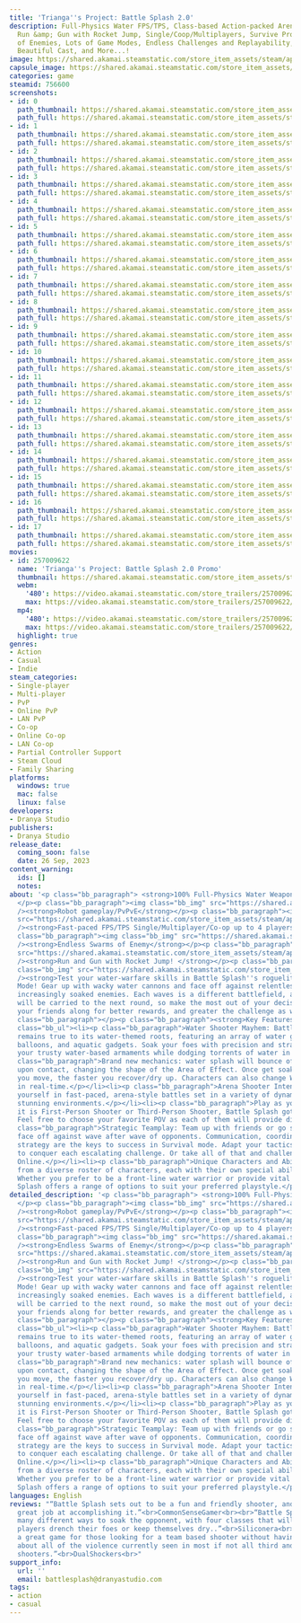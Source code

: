 ```yaml
---
title: 'Trianga''s Project: Battle Splash 2.0'
description: Full-Physics Water FPS/TPS, Class-based Action-packed Arena Shooter,
  Run &amp; Gun with Rocket Jump, Single/Coop/Multiplayers, Survive Procedural Waves
  of Enemies, Lots of Game Modes, Endless Challenges and Replayability, with an Anime
  Beautiful Cast, and More...!
image: https://shared.akamai.steamstatic.com/store_item_assets/steam/apps/756600/header.jpg?t=1731504392
capsule_image: https://shared.akamai.steamstatic.com/store_item_assets/steam/apps/756600/2d75233a216e6415a52442298bd74b11acdcabf8/capsule_231x87.jpg?t=1731504392
categories: game
steamid: 756600
screenshots:
- id: 0
  path_thumbnail: https://shared.akamai.steamstatic.com/store_item_assets/steam/apps/756600/ss_100593d2492aa2c7f8ca813d63381a3a38c4136b.600x338.jpg?t=1731504392
  path_full: https://shared.akamai.steamstatic.com/store_item_assets/steam/apps/756600/ss_100593d2492aa2c7f8ca813d63381a3a38c4136b.1920x1080.jpg?t=1731504392
- id: 1
  path_thumbnail: https://shared.akamai.steamstatic.com/store_item_assets/steam/apps/756600/ss_2176ce27ccfa94e72955083a269d613d1837ed77.600x338.jpg?t=1731504392
  path_full: https://shared.akamai.steamstatic.com/store_item_assets/steam/apps/756600/ss_2176ce27ccfa94e72955083a269d613d1837ed77.1920x1080.jpg?t=1731504392
- id: 2
  path_thumbnail: https://shared.akamai.steamstatic.com/store_item_assets/steam/apps/756600/ss_3fcf02f68d5cf85a26774fa4f84a8d93f726a063.600x338.jpg?t=1731504392
  path_full: https://shared.akamai.steamstatic.com/store_item_assets/steam/apps/756600/ss_3fcf02f68d5cf85a26774fa4f84a8d93f726a063.1920x1080.jpg?t=1731504392
- id: 3
  path_thumbnail: https://shared.akamai.steamstatic.com/store_item_assets/steam/apps/756600/ss_1cdfab286685055bbc087b2c280a34bb060e75e2.600x338.jpg?t=1731504392
  path_full: https://shared.akamai.steamstatic.com/store_item_assets/steam/apps/756600/ss_1cdfab286685055bbc087b2c280a34bb060e75e2.1920x1080.jpg?t=1731504392
- id: 4
  path_thumbnail: https://shared.akamai.steamstatic.com/store_item_assets/steam/apps/756600/ss_ef0ffd04b661d8bff710fe722aa0fd6fef9ed93a.600x338.jpg?t=1731504392
  path_full: https://shared.akamai.steamstatic.com/store_item_assets/steam/apps/756600/ss_ef0ffd04b661d8bff710fe722aa0fd6fef9ed93a.1920x1080.jpg?t=1731504392
- id: 5
  path_thumbnail: https://shared.akamai.steamstatic.com/store_item_assets/steam/apps/756600/ss_8845f6faf5522362cec6fc9e03585302be302a1b.600x338.jpg?t=1731504392
  path_full: https://shared.akamai.steamstatic.com/store_item_assets/steam/apps/756600/ss_8845f6faf5522362cec6fc9e03585302be302a1b.1920x1080.jpg?t=1731504392
- id: 6
  path_thumbnail: https://shared.akamai.steamstatic.com/store_item_assets/steam/apps/756600/ss_09ae8e9432101c42906eeb1c5c73210dc3c1d660.600x338.jpg?t=1731504392
  path_full: https://shared.akamai.steamstatic.com/store_item_assets/steam/apps/756600/ss_09ae8e9432101c42906eeb1c5c73210dc3c1d660.1920x1080.jpg?t=1731504392
- id: 7
  path_thumbnail: https://shared.akamai.steamstatic.com/store_item_assets/steam/apps/756600/ss_73c1305a3699d9cdfc2edf79278dada7c9ebaa5b.600x338.jpg?t=1731504392
  path_full: https://shared.akamai.steamstatic.com/store_item_assets/steam/apps/756600/ss_73c1305a3699d9cdfc2edf79278dada7c9ebaa5b.1920x1080.jpg?t=1731504392
- id: 8
  path_thumbnail: https://shared.akamai.steamstatic.com/store_item_assets/steam/apps/756600/ss_03bdd0a48c4360dc1fe5976e27f6723dd0c5c596.600x338.jpg?t=1731504392
  path_full: https://shared.akamai.steamstatic.com/store_item_assets/steam/apps/756600/ss_03bdd0a48c4360dc1fe5976e27f6723dd0c5c596.1920x1080.jpg?t=1731504392
- id: 9
  path_thumbnail: https://shared.akamai.steamstatic.com/store_item_assets/steam/apps/756600/ss_f2f3c905726a1f25ee07e5c5855d063bca9e365e.600x338.jpg?t=1731504392
  path_full: https://shared.akamai.steamstatic.com/store_item_assets/steam/apps/756600/ss_f2f3c905726a1f25ee07e5c5855d063bca9e365e.1920x1080.jpg?t=1731504392
- id: 10
  path_thumbnail: https://shared.akamai.steamstatic.com/store_item_assets/steam/apps/756600/ss_7d68f5836206d0da8af9bfddd799bbdd5e3d2b29.600x338.jpg?t=1731504392
  path_full: https://shared.akamai.steamstatic.com/store_item_assets/steam/apps/756600/ss_7d68f5836206d0da8af9bfddd799bbdd5e3d2b29.1920x1080.jpg?t=1731504392
- id: 11
  path_thumbnail: https://shared.akamai.steamstatic.com/store_item_assets/steam/apps/756600/ss_546b41f1fe745ff59781dd277b603c2294754ada.600x338.jpg?t=1731504392
  path_full: https://shared.akamai.steamstatic.com/store_item_assets/steam/apps/756600/ss_546b41f1fe745ff59781dd277b603c2294754ada.1920x1080.jpg?t=1731504392
- id: 12
  path_thumbnail: https://shared.akamai.steamstatic.com/store_item_assets/steam/apps/756600/ss_1cf7e8247d9fc5080c519df9af5bf7e1e501a6c0.600x338.jpg?t=1731504392
  path_full: https://shared.akamai.steamstatic.com/store_item_assets/steam/apps/756600/ss_1cf7e8247d9fc5080c519df9af5bf7e1e501a6c0.1920x1080.jpg?t=1731504392
- id: 13
  path_thumbnail: https://shared.akamai.steamstatic.com/store_item_assets/steam/apps/756600/ss_a4732ca1c2007d2143fec628bb2f0a3dbe05e893.600x338.jpg?t=1731504392
  path_full: https://shared.akamai.steamstatic.com/store_item_assets/steam/apps/756600/ss_a4732ca1c2007d2143fec628bb2f0a3dbe05e893.1920x1080.jpg?t=1731504392
- id: 14
  path_thumbnail: https://shared.akamai.steamstatic.com/store_item_assets/steam/apps/756600/ss_64d069614269b238d082e2c97e6054d794893aed.600x338.jpg?t=1731504392
  path_full: https://shared.akamai.steamstatic.com/store_item_assets/steam/apps/756600/ss_64d069614269b238d082e2c97e6054d794893aed.1920x1080.jpg?t=1731504392
- id: 15
  path_thumbnail: https://shared.akamai.steamstatic.com/store_item_assets/steam/apps/756600/ss_65588af2846625108feb3b0fa62ee7cb66b2a06f.600x338.jpg?t=1731504392
  path_full: https://shared.akamai.steamstatic.com/store_item_assets/steam/apps/756600/ss_65588af2846625108feb3b0fa62ee7cb66b2a06f.1920x1080.jpg?t=1731504392
- id: 16
  path_thumbnail: https://shared.akamai.steamstatic.com/store_item_assets/steam/apps/756600/ss_d630382b7ecc8aca1f705ad729d6b3a3dab80d31.600x338.jpg?t=1731504392
  path_full: https://shared.akamai.steamstatic.com/store_item_assets/steam/apps/756600/ss_d630382b7ecc8aca1f705ad729d6b3a3dab80d31.1920x1080.jpg?t=1731504392
- id: 17
  path_thumbnail: https://shared.akamai.steamstatic.com/store_item_assets/steam/apps/756600/ss_00c33f8d2acfec6f468c16b3579c95330a78ffe0.600x338.jpg?t=1731504392
  path_full: https://shared.akamai.steamstatic.com/store_item_assets/steam/apps/756600/ss_00c33f8d2acfec6f468c16b3579c95330a78ffe0.1920x1080.jpg?t=1731504392
movies:
- id: 257009622
  name: 'Trianga''s Project: Battle Splash 2.0 Promo'
  thumbnail: https://shared.akamai.steamstatic.com/store_item_assets/steam/apps/257009622/movie.293x165.jpg?t=1730969699
  webm:
    '480': https://video.akamai.steamstatic.com/store_trailers/257009622/movie480_vp9.webm?t=1730969699
    max: https://video.akamai.steamstatic.com/store_trailers/257009622/movie_max_vp9.webm?t=1730969699
  mp4:
    '480': https://video.akamai.steamstatic.com/store_trailers/257009622/movie480.mp4?t=1730969699
    max: https://video.akamai.steamstatic.com/store_trailers/257009622/movie_max.mp4?t=1730969699
  highlight: true
genres:
- Action
- Casual
- Indie
steam_categories:
- Single-player
- Multi-player
- PvP
- Online PvP
- LAN PvP
- Co-op
- Online Co-op
- LAN Co-op
- Partial Controller Support
- Steam Cloud
- Family Sharing
platforms:
  windows: true
  mac: false
  linux: false
developers:
- Dranya Studio
publishers:
- Dranya Studio
release_date:
  coming_soon: false
  date: 26 Sep, 2023
content_warning:
  ids: []
  notes:
about: '<p class="bb_paragraph"> <strong>100% Full-Physics Water Weapons!!!</strong>
  </p><p class="bb_paragraph"><img class="bb_img" src="https://shared.akamai.steamstatic.com/store_item_assets/steam/apps/756600/extras/100_Full-Physics_Water_Weapons.gif?t=1731504392"
  /><strong>Robot gameplay/PvPvE</strong></p><p class="bb_paragraph"><img class="bb_img"
  src="https://shared.akamai.steamstatic.com/store_item_assets/steam/apps/756600/extras/Robot_gameplayPvPvE.gif?t=1731504392"
  /><strong>Fast-paced FPS/TPS Single/Multiplayer/Co-op up to 4 players</strong></p><p
  class="bb_paragraph"><img class="bb_img" src="https://shared.akamai.steamstatic.com/store_item_assets/steam/apps/756600/extras/MultiplayerCo-op_FPSTPS.gif?t=1731504392"
  /><strong>Endless Swarms of Enemy</strong></p><p class="bb_paragraph"><img class="bb_img"
  src="https://shared.akamai.steamstatic.com/store_item_assets/steam/apps/756600/extras/Endless_Swarms_of_Enemy.gif?t=1731504392"
  /><strong>Run and Gun with Rocket Jump! </strong></p><p class="bb_paragraph"><img
  class="bb_img" src="https://shared.akamai.steamstatic.com/store_item_assets/steam/apps/756600/extras/Run___Gun_with_Rocket_Jump.gif?t=1731504392"
  /><strong>Test your water-warfare skills in Battle Splash''s roguelite Survival
  Mode! Gear up with wacky water cannons and face off against relentless waves of
  increasingly soaked enemies. Each waves is a different battlefield, and the results
  will be carried to the next round, so make the most out of your decisions! Bring
  your friends along for better rewards, and greater the challenge as well!</strong></p><p
  class="bb_paragraph"></p><p class="bb_paragraph"><strong>Key Features:</strong></p><ul
  class="bb_ul"><li><p class="bb_paragraph">Water Shooter Mayhem: Battle Splash 2.0
  remains true to its water-themed roots, featuring an array of water guns, water
  balloons, and aquatic gadgets. Soak your foes with precision and strategy using
  your trusty water-based armaments while dodging torrents of water in return.</p></li><li><p
  class="bb_paragraph">Brand new mechanics: water splash will bounce off the surface
  upon contact, changing the shape of the Area of Effect. Once get soaked, the faster
  you move, the faster you recover/dry up. Characters can also change Weapons'' behaviors
  in real-time.</p></li><li><p class="bb_paragraph">Arena Shooter Intensity: Immerse
  yourself in fast-paced, arena-style battles set in a variety of dynamic and visually
  stunning environments.</p></li><li><p class="bb_paragraph">Play as you Like: Whether
  it is First-Person Shooter or Third-Person Shooter, Battle Splash got it covered.
  Feel free to choose your favorite POV as each of them will provide different experiences!</p></li><li><p
  class="bb_paragraph">Strategic Teamplay: Team up with friends or go solo as you
  face off against wave after wave of opponents. Communication, coordination, and
  strategy are the keys to success in Survival mode. Adapt your tactics on the fly
  to conquer each escalating challenge. Or take all of that and challenge other players
  Online.</p></li><li><p class="bb_paragraph">Unique Characters and Abilities: Choose
  from a diverse roster of characters, each with their own special abilities and playstyles.
  Whether you prefer to be a front-line water warrior or provide vital support, Battle
  Splash offers a range of options to suit your preferred playstyle.</p></li></ul>'
detailed_description: '<p class="bb_paragraph"> <strong>100% Full-Physics Water Weapons!!!</strong>
  </p><p class="bb_paragraph"><img class="bb_img" src="https://shared.akamai.steamstatic.com/store_item_assets/steam/apps/756600/extras/100_Full-Physics_Water_Weapons.gif?t=1731504392"
  /><strong>Robot gameplay/PvPvE</strong></p><p class="bb_paragraph"><img class="bb_img"
  src="https://shared.akamai.steamstatic.com/store_item_assets/steam/apps/756600/extras/Robot_gameplayPvPvE.gif?t=1731504392"
  /><strong>Fast-paced FPS/TPS Single/Multiplayer/Co-op up to 4 players</strong></p><p
  class="bb_paragraph"><img class="bb_img" src="https://shared.akamai.steamstatic.com/store_item_assets/steam/apps/756600/extras/MultiplayerCo-op_FPSTPS.gif?t=1731504392"
  /><strong>Endless Swarms of Enemy</strong></p><p class="bb_paragraph"><img class="bb_img"
  src="https://shared.akamai.steamstatic.com/store_item_assets/steam/apps/756600/extras/Endless_Swarms_of_Enemy.gif?t=1731504392"
  /><strong>Run and Gun with Rocket Jump! </strong></p><p class="bb_paragraph"><img
  class="bb_img" src="https://shared.akamai.steamstatic.com/store_item_assets/steam/apps/756600/extras/Run___Gun_with_Rocket_Jump.gif?t=1731504392"
  /><strong>Test your water-warfare skills in Battle Splash''s roguelite Survival
  Mode! Gear up with wacky water cannons and face off against relentless waves of
  increasingly soaked enemies. Each waves is a different battlefield, and the results
  will be carried to the next round, so make the most out of your decisions! Bring
  your friends along for better rewards, and greater the challenge as well!</strong></p><p
  class="bb_paragraph"></p><p class="bb_paragraph"><strong>Key Features:</strong></p><ul
  class="bb_ul"><li><p class="bb_paragraph">Water Shooter Mayhem: Battle Splash 2.0
  remains true to its water-themed roots, featuring an array of water guns, water
  balloons, and aquatic gadgets. Soak your foes with precision and strategy using
  your trusty water-based armaments while dodging torrents of water in return.</p></li><li><p
  class="bb_paragraph">Brand new mechanics: water splash will bounce off the surface
  upon contact, changing the shape of the Area of Effect. Once get soaked, the faster
  you move, the faster you recover/dry up. Characters can also change Weapons'' behaviors
  in real-time.</p></li><li><p class="bb_paragraph">Arena Shooter Intensity: Immerse
  yourself in fast-paced, arena-style battles set in a variety of dynamic and visually
  stunning environments.</p></li><li><p class="bb_paragraph">Play as you Like: Whether
  it is First-Person Shooter or Third-Person Shooter, Battle Splash got it covered.
  Feel free to choose your favorite POV as each of them will provide different experiences!</p></li><li><p
  class="bb_paragraph">Strategic Teamplay: Team up with friends or go solo as you
  face off against wave after wave of opponents. Communication, coordination, and
  strategy are the keys to success in Survival mode. Adapt your tactics on the fly
  to conquer each escalating challenge. Or take all of that and challenge other players
  Online.</p></li><li><p class="bb_paragraph">Unique Characters and Abilities: Choose
  from a diverse roster of characters, each with their own special abilities and playstyles.
  Whether you prefer to be a front-line water warrior or provide vital support, Battle
  Splash offers a range of options to suit your preferred playstyle.</p></li></ul>'
languages: English
reviews: "“Battle Splash sets out to be a fun and friendly shooter, and it does a
  great job at accomplishing it.”<br>CommonSenseGamer<br><br>“Battle Splash offers
  many different ways to soak the opponent, with four classes that will either help
  players drench their foes or keep themselves dry..”<br>Siliconera<br><br>“This is
  a great game for those looking for a team based shooter without having to worry
  about all of the violence currently seen in most if not all third and first person
  shooters.”<br>DualShockers<br>"
support_info:
  url: ''
  email: battlesplash@dranyastudio.com
tags:
- action
- casual
---
```


